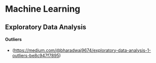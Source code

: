 # Machine Learning

## Exploratory Data Analysis
 
#### Outliers
 - (https://medium.com/@bharadwaj9674/exploratory-data-analysis-1-outliers-be8c947f7895) 
